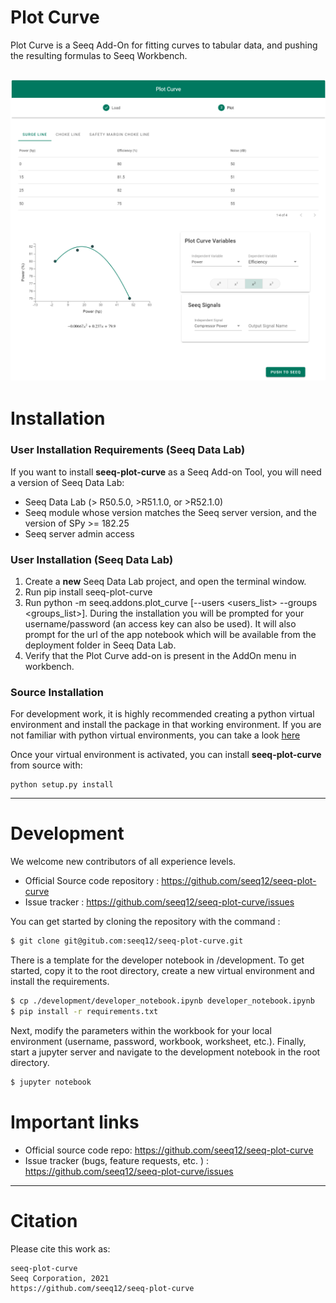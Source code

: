 # Plot Curve 

Plot Curve is a Seeq Add-On for fitting curves to tabular data, and pushing the resulting formulas to Seeq Workbench.

![drawing](_static/plot-curve-screenshot.png)
----
# Installation

### User Installation Requirements (Seeq Data Lab)
If you want to install **seeq-plot-curve** as a Seeq Add-on Tool, you will need a version of Seeq Data Lab:

- Seeq Data Lab (> R50.5.0, >R51.1.0, or >R52.1.0)
- Seeq module whose version matches the Seeq server version, and the version of SPy >= 182.25
- Seeq server admin access

### User Installation (Seeq Data Lab)
1. Create a **new** Seeq Data Lab project, and open the terminal window.
2. Run pip install seeq-plot-curve
3. Run python -m seeq.addons.plot_curve [--users <users_list> --groups <groups_list>].  During the installation you will
   be prompted for your username/password (an access key can also be used).  It will also prompt for the url of the
   app notebook which will be available from the deployment folder in Seeq Data Lab.
4. Verify that the Plot Curve add-on is present in the AddOn menu in workbench.

### Source Installation

For development work, it is highly recommended creating a python virtual environment and install the package in that
working environment. If you are not familiar with python virtual environments, you can take a
look [here](https://docs.python.org/3.8/tutorial/venv.html)

Once your virtual environment is activated, you can install **seeq-plot-curve** from source with:

```shell
python setup.py install
```

----

# Development

We welcome new contributors of all experience levels.

- Official Source code repository : https://github.com/seeq12/seeq-plot-curve
- Issue tracker : https://github.com/seeq12/seeq-plot-curve/issues

You can get started by cloning the repository with the command : 
```sh
$ git clone git@gitub.com:seeq12/seeq-plot-curve.git
```

There is a template for the developer notebook in /development.  To get started, copy it to the root directory, create a new
virtual environment and install the requirements.

```sh
$ cp ./development/developer_notebook.ipynb developer_notebook.ipynb
$ pip install -r requirements.txt 
```

Next, modify the parameters within the workbook for your local environment (username, password, workbook, worksheet, etc.).
Finally, start a jupyter server and navigate to the development notebook in the root directory.

```sh
$ jupyter notebook
```

# Important links

* Official source code repo: https://github.com/seeq12/seeq-plot-curve
* Issue tracker (bugs, feature requests, etc. ) : https://github.com/seeq12/seeq-plot-curve/issues

----

# Citation

Please cite this work as:

```shell
seeq-plot-curve
Seeq Corporation, 2021
https://github.com/seeq12/seeq-plot-curve
```

